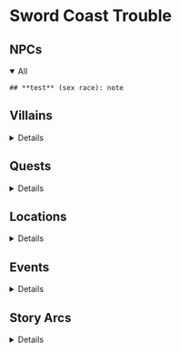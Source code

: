 # Sword Coast Trouble

## NPCs
<details open=true>
    <summary>All</summary>

    ## **test** (sex race): note
</details>

## Villains
<details>
</details>

## Quests
<details>
</details>

## Locations
<details>
</details>

## Events
<details>
</details>

## Story Arcs
<details>
</details>
